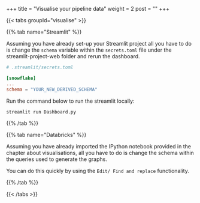 +++
title = "Visualise your pipeline data"
weight = 2
post = ""
+++

{{< tabs groupId="visualise" >}}

{{% tab name="Streamlit" %}}

Assuming you have already set-up your Streamlit project all you have to do is change the `schema` variable within the `secrets.toml` file under the streamlit-project-web folder and rerun the dashboard.


```toml
# .streamlit/secrets.toml

[snowflake]
...
schema = "YOUR_NEW_DERIVED_SCHEMA"

```

Run the command below to run the streamlit locally:

```bash
streamlit run Dashboard.py
```
{{% /tab %}}

{{% tab name="Databricks" %}}

Assuming you have already imported the IPython notebook provided in the chapter about visualisations, all you have to do is change the schema within the queries used to generate the graphs.

You can do this quickly by using the `Edit/ Find and replace` functionality.

{{% /tab %}}

{{< /tabs >}}

